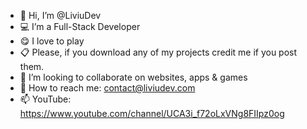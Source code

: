 - 👋 Hi, I’m @LiviuDev
- 💻 I’m a Full-Stack Developer
- 😋 I love to play
- 📋 Please, if you download any of my projects credit me if you post them.
- 💞️ I’m looking to collaborate on websites, apps & games
- 📧 How to reach me: contact@liviudev.com
- 📫 YouTube: https://www.youtube.com/channel/UCA3i_f72oLxVNg8FIIpz0og
